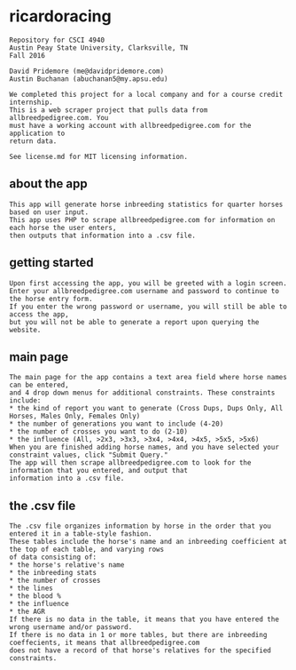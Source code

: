 # ricardoracing
	
	Repository for CSCI 4940 
	Austin Peay State University, Clarksville, TN 
	Fall 2016

	David Pridemore (me@davidpridemore.com)
	Austin Buchanan (abuchanan5@my.apsu.edu)

	We completed this project for a local company and for a course credit internship. 
	This is a web scraper project that pulls data from allbreedpedigree.com. You 
	must have a working account with allbreedpedigree.com for the application to 
	return data.

	See license.md for MIT licensing information.


## about the app	
	This app will generate horse inbreeding statistics for quarter horses based on user input. 
	This app uses PHP to scrape allbreedpedigree.com for information on each horse the user enters, 
	then outputs that information into a .csv file.

## getting started
	Upon first accessing the app, you will be greeted with a login screen. 
	Enter your allbreedpedigree.com username and password to continue to the horse entry form. 
	If you enter the wrong password or username, you will still be able to access the app, 
	but you will not be able to generate a report upon querying the website.

## main page
	The main page for the app contains a text area field where horse names can be entered, 
	and 4 drop down menus for additional constraints. These constraints include:
	* the kind of report you want to generate (Cross Dups, Dups Only, All Horses, Males Only, Females Only)
	* the number of generations you want to include (4-20)
	* the number of crosses you want to do (2-10)
	* the influence (All, >2x3, >3x3, >3x4, >4x4, >4x5, >5x5, >5x6)
	When you are finished adding horse names, and you have selected your constraint values, click "Submit Query."
	The app will then scrape allbreedpedigree.com to look for the information that you entered, and output that
	information into a .csv file.
## the .csv file
	The .csv file organizes information by horse in the order that you entered it in a table-style fashion.
	These tables include the horse's name and an inbreeding coefficient at the top of each table, and varying rows
	of data consisting of:
	* the horse's relative's name 
	* the inbreeding stats
	* the number of crosses
	* the lines
	* the blood %
	* the influence
	* the AGR
	If there is no data in the table, it means that you have entered the wrong username and/or password.
	If there is no data in 1 or more tables, but there are inbreeding coeffecients, it means that allbreedpedigree.com
	does not have a record of that horse's relatives for the specified constraints.
